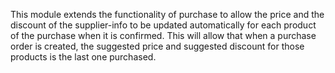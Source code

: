 This module extends the functionality of purchase to allow the price and the discount of
the supplier-info to be updated automatically for each product of the
purchase when it is confirmed. This will allow that when a purchase
order is created, the suggested price and suggested discount for those products is the last one
purchased.
